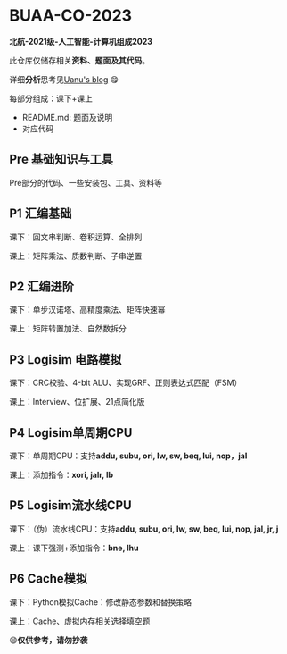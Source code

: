 # BUAA-CO-2023

**北航-2021级-人工智能-计算机组成2023**

此仓库仅储存相关**资料、题面及其代码**。

详细**分析**思考见[Uanu's blog](https://uanu2002.github.io) :yum:



每部分组成：课下+课上

*   README.md: 题面及说明
*   对应代码

## Pre 基础知识与工具

Pre部分的代码、一些安装包、工具、资料等

## P1 汇编基础

课下：回文串判断、卷积运算、全排列

课上：矩阵乘法、质数判断、子串逆置

## P2 汇编进阶

课下：单步汉诺塔、高精度乘法、矩阵快速幂

课上：矩阵转置加法、自然数拆分

## P3 Logisim 电路模拟

课下：CRC校验、4-bit ALU、实现GRF、正则表达式匹配（FSM）

课上：Interview、位扩展、21点简化版

## P4 Logisim单周期CPU

课下：单周期CPU：支持**addu, subu, ori, lw, sw, beq, lui, nop，jal**

课上：添加指令：**xori, jalr, lb**

## P5 Logisim流水线CPU

课下：（伪）流水线CPU：支持**addu, subu, ori, lw, sw, beq, lui, nop, jal, jr, j**

课上：课下强测+添加指令：**bne, lhu**

## P6 Cache模拟

课下：Python模拟Cache：修改静态参数和替换策略

课上：Cache、虚拟内存相关选择填空题



:smile:**仅供参考，请勿抄袭**
